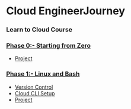 # Cloud EngineerJourney

### Learn to Cloud Course

### [Phase 0:- Starting from Zero](./phase-0_starting-from-zero)
* [Project](./phase-0_starting-from-zero/)

### [Phase 1:- Linux and Bash](./phase-1_linux-and-bash)
* [Version Control](./phase-1_linux-and-bash/1%20-%20version-control/)
* [Cloud CLI Setup](./phase-1_linux-and-bash/2%20-%20cloud-cli-setup/)
* [Project](./phase-1_linux-and-bash/projects/phase-1_linux-and-bash/aws)

